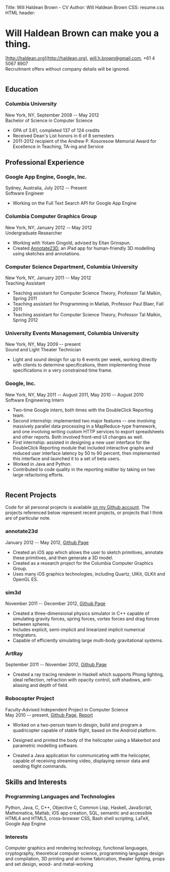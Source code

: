 Title: Will Haldean Brown - CV
Author: Will Haldean Brown
CSS: resume.css
HTML header: <link href="http://fonts.googleapis.com/css?family=Stint+Ultra+Expanded|Open+Sans" rel="stylesheet" type="text/css">

# Will Haldean Brown can make you a thing.
[http://haldean.org](http://haldean.org), 
[will.h.brown@gmail.com](mailto:will.h.brown@gmail.com), 
+61 4 5067 8907  
Recruitment offers without company details will be ignored.

<div class="column" markdown="1">

## Education

### Columbia University
New York, NY, September 2008 -- May 2012  
Bachelor of Science in Computer Science  

- GPA of 3.61, completed 137 of 124 credits
- Received Dean's List honors in 6 of 8 semesters
- 2011-2012 recipient of the Andrew P. Kosoresow Memorial Award for Excellence
  in Teaching, TA-ing and Service

## Professional Experience ##

### Google App Engine, Google, Inc. ###
Sydney, Australia, July 2012 -- Present  
Software Engineer  

- Working on the Full Text Search API for Google App Engine

### Columbia Computer Graphics Group
New York, NY, January 2012 -- May 2012  
Undergraduate Researcher  

- Working with Yotam Gingold, advised by Eitan Grinspun.
- Created [Annotate23D](https://github.com/haldean/annotate23d), an iPad app for
  human-friendly 3D modelling using sketches and annotations.

### Computer Science Department, Columbia University ###
New York, NY, January 2011 -- May 2012  
Teaching Assistant  

- Teaching assistant for Computer Science Theory, Professor Tal Malkin, Spring 2011
- Teaching assistant for Programming in Matlab, Professor Paul Blaer, Fall 2011
- Teaching assistant for Computer Science Theory, Professor Tal Malkin, Spring 2012

### University Events Management, Columbia University ###
New York, NY, May 2009 -- present  
Sound and Light Theater Technician  

- Light and sound design for up to 6 events per week, working directly
  with clients to determine specifications, them implementing those
  specifications in a very constrained time frame.

### Google, Inc. ###
New York, NY, May 2011 -- August 2011, May 2010 -- August 2010  
Software Engineering Intern  

- Two-time Google intern, both times with the DoubleClick Reporting team.
- Second internship: implemented two major features -- one involving massively
  parallel data processing in a MapReduce-type framework, and one involving
  writing custom HTTP services to export spreadsheets and other reports. Both
  involved front-end UI changes as well.
- First internship: assisted in designing a new user interface for the
  DoubleClick Reporting module that included interactive graphs and reduced user
  interface latency by 50 to 90 percent, then implemented this interface and
  launched it to a set of beta users.
- Worked in Java and Python.
- Contributed to code quality in the reporting midtier by taking on two large
  refactoring efforts.

</div>
<div class="column" markdown="1">

## Recent Projects ##

Code for all personal projects is available
[on my Github account](https://github.com/haldean). The projects referenced
below represent recent projects, or projects that I think are of particular
note.

### annotate23d
January 2012 -- May 2012, 
[Github Page](https://github.com/haldean/annotate23d)  

- Created an iOS app which allows the user to sketch primitives, annotate these
  primitives, and then generate a 3D model.
- Created as a research project for the Columbia Computer Graphics Group.
- Uses many iOS graphics technologies, including Quartz, UIKit, GLKit and OpenGL
  ES.

### sim3d
November 2011 -- December 2012, 
[Github Page](https://github.com/haldean/sim3d)

- Created a three-dimensional physics simulator in C++ capable of simulating
  gravity forces, spring forces, vortex forces and drag forces between spheres.
- Includes explicit, semi-implicit and linearized implicit numerical
  integrators.
- Capable of efficiently simulating large multi-body gravitational systems.

### ArtRay
September 2011 -- November 2012, 
[Github Page](https://github.com/haldean/artray)

- Created a ray tracing renderer in Haskell which supports Phong lighting, ideal
  reflection, refraction with opacity control, soft shadows, anti-aliasing and
  depth of field.

### Robocopter Project ###
Faculty-Advised Independent Project in Computer Science  
May 2010 -- present, 
[Github Page](https://github.com/haldean/droidcopter), 
[Report][robocop-paper]

- Worked on a two-person team to desgin, build and program
  a quadricopter capable of stable flight, based on the Android
  platform.

- Designed and printed the body of the helicopter using a Makerbot
  and parametric modelling software.

- Created a Java application for communicating with the helicopter,
  capable of receiving streaming video, displaying sensor data and
  sending flight commands.

## Skills and Interests ##

### Programming Languages and Technologies
Python, Java, C, C++, Objective C, Common Lisp, Haskell, JavaScript,
Mathematica, Matlab, iOS app creation, SQL, semantic and accessible
HTML4 and HTML5, cross-browser CSS, Bash shell scripting, LaTeX, Google App
Engine

### Interests
Computer graphics and rendering technology, functional languages, cryptography,
theoretical computer science, programming language design and compilation, 3D
printing and at-home fabrication, theater lighting, props and set design, wood-
and metal-working

</div>

[solarized]:http://ethanschoonover.com/solarized
[markdown]:http://fletcherpenney.net/multimarkdown/
[github-resume]:https://raw.github.com/haldean/resume/master/resume.md
[feynstein-paper]:https://github.com/haldean/feynstein/blob/master/writeup/report.pdf?raw=true
[robocop-paper]:https://github.com/haldean/droidcopter/raw/master/text/spring/essay-spring.pdf
